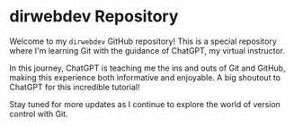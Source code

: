 # dirwebdev Repository

Welcome to my `dirwebdev` GitHub repository! This is a special repository where I'm learning Git with the guidance of ChatGPT, my virtual instructor.

In this journey, ChatGPT is teaching me the ins and outs of Git and GitHub, making this experience both informative and enjoyable. A big shoutout to ChatGPT for this incredible tutorial!

Stay tuned for more updates as I continue to explore the world of version control with Git.
